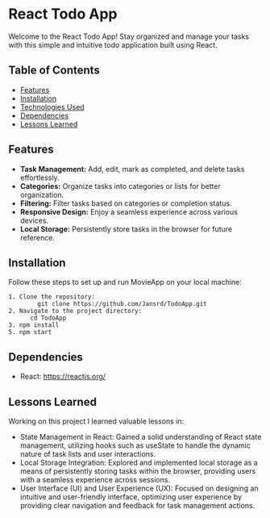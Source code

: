 # React Todo App

Welcome to the React Todo App! Stay organized and manage your tasks with this simple and intuitive todo application built using React.

## Table of Contents
- [Features](#features)
- [Installation](#installation)
- [Technologies Used](#technologies-used)
- [Dependencies](#dependencies)
- [Lessons Learned](#lessonslearned)


## Features
- **Task Management:** Add, edit, mark as completed, and delete tasks effortlessly.
- **Categories:** Organize tasks into categories or lists for better organization.
- **Filtering:** Filter tasks based on categories or completion status.
- **Responsive Design:** Enjoy a seamless experience across various devices.
- **Local Storage:** Persistently store tasks in the browser for future reference.
  

## Installation

  Follow these steps to set up and run MovieApp on your local machine:
  
    1. Clone the repository:
            git clone https://github.com/Jansrd/TodoApp.git
    2. Navigate to the project directory:
          cd TodoApp
    3. npm install
    5. npm start
    

## Dependencies

- React: https://reactjs.org/
  

## Lessons Learned
Working on this project I learned valuable lessons in:
- State Management in React: Gained a solid understanding of React state management, utilizing hooks such as useState to handle the dynamic nature of task lists and user interactions.
- Local Storage Integration: Explored and implemented local storage as a means of persistently storing tasks within the browser, providing users with a seamless experience across sessions.
- User Interface (UI) and User Experience (UX): Focused on designing an intuitive and user-friendly interface, optimizing user experience by providing clear navigation and feedback for task management actions.
